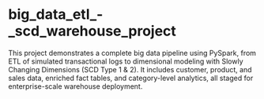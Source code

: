 # big_data_etl_-_scd_warehouse_project
This project demonstrates a complete big data pipeline using PySpark, from ETL of simulated transactional logs to dimensional modeling with Slowly Changing Dimensions (SCD Type 1 &amp; 2). It includes customer, product, and sales data, enriched fact tables, and category-level analytics, all staged for enterprise-scale warehouse deployment.
